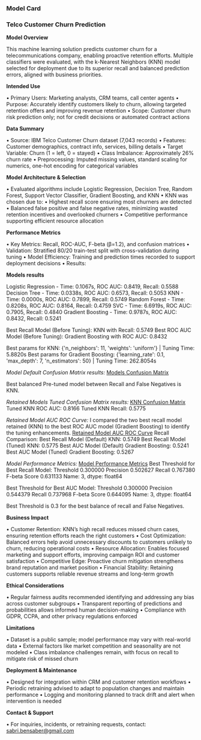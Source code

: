 ### Model Card
###  Telco Customer Churn Prediction


**Model Overview**

This machine learning solution predicts customer churn for a telecommunications company, enabling proactive retention efforts. Multiple classifiers were evaluated, with the k-Nearest Neighbors (KNN) model selected for deployment due to its superior recall and balanced prediction errors, aligned with business priorities.

**Intended Use**

•	Primary Users: Marketing analysts, CRM teams, call center agents
•	Purpose: Accurately identify customers likely to churn, allowing targeted retention offers and improving revenue retention
•	Scope: Customer churn risk prediction only; not for credit decisions or automated contract actions

**Data Summary**

•	Source: IBM Telco Customer Churn dataset (7,043 records)
•	Features: Customer demographics, contract info, services, billing details
•	Target Variable: Churn (1 = left, 0 = stayed)
•	Class Imbalance: Approximately 26% churn rate
•	Preprocessing: Imputed missing values, standard scaling for numerics, one-hot encoding for categorical variables

**Model Architecture & Selection**

•	Evaluated algorithms include Logistic Regression, Decision Tree, Random Forest, Support Vector Classifier, Gradient Boosting, and KNN
•	KNN was chosen due to:
•	Highest recall score ensuring most churners are detected
•	Balanced false positive and false negative rates, minimizing wasted retention incentives and overlooked churners
•	Competitive performance supporting efficient resource allocation

**Performance Metrics**

•	Key Metrics: Recall, ROC-AUC, F-beta (β=1.2), and confusion matrices
•	Validation: Stratified 80/20 train-test split with cross-validation during tuning
•	Model Efficiency: Training and prediction times recorded to support deployment decisions
•	Results:

**Models results**

Logistic Regression - Time: 0.1067s, ROC AUC: 0.8419, Recall: 0.5588
Decision Tree - Time: 0.0338s, ROC AUC: 0.6573, Recall: 0.5053
KNN - Time: 0.0000s, ROC AUC: 0.7899, Recall: 0.5749
Random Forest - Time: 0.8208s, ROC AUC: 0.8164, Recall: 0.4759
SVC - Time: 6.6919s, ROC AUC: 0.7905, Recall: 0.4840
Gradient Boosting - Time: 0.9787s, ROC AUC: 0.8432, Recall: 0.5241

Best Recall Model (Before Tuning): KNN with Recall: 0.5749
Best ROC AUC Model (Before Tuning): Gradient Boosting with ROC AUC: 0.8432

Best params for KNN: {'n_neighbors': 11, 'weights': 'uniform'} | Tuning Time: 5.8820s
Best params for Gradient Boosting: {'learning_rate': 0.1, 'max_depth': 7, 'n_estimators': 50} | Tuning Time: 262.8054s

*Model Default Confusion Matrix results:*
[Models Confusion Matrix](Models_default_CM.png)

Best balanced Pre-tuned model between Recall and False Negatives is KNN.

*Retained Models Tuned Confusion Matrix results:*
[KNN Confusion Matrix](Tuned_KNN_CM.png)
Tuned KNN ROC AUC: 0.8166
Tuned KNN Recall: 0.5775
 
*Retained Model AUC ROC Curve:*
I compared the two best recall model retained (KNN) to the best ROC AUC model (Gradient Boosting) to identify the tuning enhancements.
[Retained Model AUC ROC Curve](Tuned_selected_model_ROC_AUC_Curve.png)
Recall Comparison:
Best Recall Model (Default) KNN: 0.5749
Best Recall Model (Tuned) KNN: 0.5775
Best AUC Model (Default) Gradient Boosting: 0.5241
Best AUC Model (Tuned) Gradient Boosting: 0.5267

*Model Performance Metrics:*
 [Model Performance Metrics](Models_metrics.png)
Best Threshold for Best Recall Model:
Threshold       0.300000
Precision       0.502627
Recall          0.767380
F-beta Score    0.631133
Name: 3, dtype: float64

Best Threshold for Best AUC Model:
Threshold       0.300000
Precision       0.544379
Recall          0.737968
F-beta Score    0.644095
Name: 3, dtype: float64

Best Threshold is 0.3 for the best balance of recall and False Negatives.

**Business Impact**

•	Customer Retention: KNN’s high recall reduces missed churn cases, ensuring retention efforts reach the right customers
•	Cost Optimization: Balanced errors help avoid unnecessary discounts to customers unlikely to churn, reducing operational costs
•	Resource Allocation: Enables focused marketing and support efforts, improving campaign ROI and customer satisfaction
•	Competitive Edge: Proactive churn mitigation strengthens brand reputation and market position
•	Financial Stability: Retaining customers supports reliable revenue streams and long-term growth

**Ethical Considerations**

•	Regular fairness audits recommended identifying and addressing any bias across customer subgroups
•	Transparent reporting of predictions and probabilities allows informed human decision-making
•	Compliance with GDPR, CCPA, and other privacy regulations enforced

**Limitations**

•	Dataset is a public sample; model performance may vary with real-world data
•	External factors like market competition and seasonality are not modeled
•	Class imbalance challenges remain, with focus on recall to mitigate risk of missed churn

**Deployment & Maintenance**

•	Designed for integration within CRM and customer retention workflows
•	Periodic retraining advised to adapt to population changes and maintain performance
•	Logging and monitoring planned to track drift and alert when intervention is needed

**Contact & Support**

•	For inquiries, incidents, or retraining requests, contact: sabri.bensaber@gmail.com

